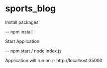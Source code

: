 # sports_blog

 Install packages
 
 -- npm install
 
 Start Application
 
 -- npm start / node index.js
 
 Application will run on :- http://localhost:35000
